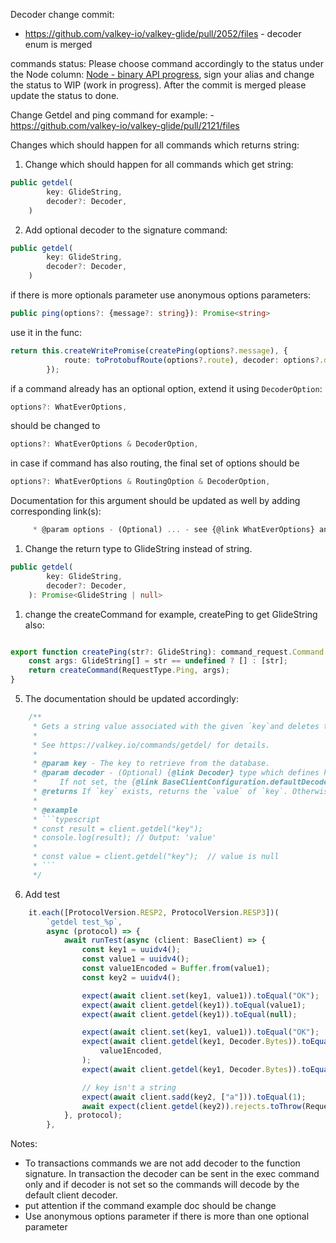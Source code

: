 
Decoder change commit:

*  https://github.com/valkey-io/valkey-glide/pull/2052/files - decoder enum is merged



commands status: 
Please choose command accordingly to the status under the Node column: [Node - binary API progress](https://github.com/valkey-io/valkey-glide/wiki/Node:-binary-API-progress), sign your alias and change the status to WIP (work in progress). After the commit is merged please update the status to done.

Change Getdel and ping command for example: - https://github.com/valkey-io/valkey-glide/pull/2121/files



Changes which should happen for all commands which returns string:

1. Change which should happen for all commands which get string:
```ts
public getdel(
        key: GlideString,
        decoder?: Decoder,
    )
```
2. Add optional decoder to the signature command:
```ts
public getdel(
        key: GlideString,
        decoder?: Decoder,
    )
```
if there is more optionals parameter use anonymous options parameters: 
```ts
public ping(options?: {message?: string}): Promise<string>
```
use it in the func: 
```ts
return this.createWritePromise(createPing(options?.message), {
            route: toProtobufRoute(options?.route), decoder: options?.decoder,
        });
```
if a command already has an optional option, extend it using `DecoderOption`:
```ts
options?: WhatEverOptions,
```
should be changed to
```ts
options?: WhatEverOptions & DecoderOption,
```
in case if command has also routing, the final set of options should be
```ts
options?: WhatEverOptions & RoutingOption & DecoderOption,
```
Documentation for this argument should be updated as well by adding corresponding link(s):
```ts
     * @param options - (Optional) ... - see {@link WhatEverOptions} and {@link DecoderOption}.
```

1. Change the return type to GlideString instead of string.
```ts
public getdel(
        key: GlideString,
        decoder?: Decoder,
    ): Promise<GlideString | null> 
```
1. change the createCommand for example, createPing to get GlideString also:
```ts

export function createPing(str?: GlideString): command_request.Command {
    const args: GlideString[] = str == undefined ? [] : [str];
    return createCommand(RequestType.Ping, args);
}
```
5. The documentation should be updated accordingly:
```ts
    /**
     * Gets a string value associated with the given `key`and deletes the key.
     *
     * See https://valkey.io/commands/getdel/ for details.
     *
     * @param key - The key to retrieve from the database.
     * @param decoder - (Optional) {@link Decoder} type which defines how to handle the response.
     *     If not set, the {@link BaseClientConfiguration.defaultDecoder|default decoder} will be used.
     * @returns If `key` exists, returns the `value` of `key`. Otherwise, return `null`.
     *
     * @example
     * ```typescript
     * const result = client.getdel("key");
     * console.log(result); // Output: 'value'
     *
     * const value = client.getdel("key");  // value is null
     * ```
     */
```

6. Add test

```ts
    it.each([ProtocolVersion.RESP2, ProtocolVersion.RESP3])(
        `getdel test_%p`,
        async (protocol) => {
            await runTest(async (client: BaseClient) => {
                const key1 = uuidv4();
                const value1 = uuidv4();
                const value1Encoded = Buffer.from(value1);
                const key2 = uuidv4();

                expect(await client.set(key1, value1)).toEqual("OK");
                expect(await client.getdel(key1)).toEqual(value1);
                expect(await client.getdel(key1)).toEqual(null);

                expect(await client.set(key1, value1)).toEqual("OK");
                expect(await client.getdel(key1, Decoder.Bytes)).toEqual(
                    value1Encoded,
                );
                expect(await client.getdel(key1, Decoder.Bytes)).toEqual(null);

                // key isn't a string
                expect(await client.sadd(key2, ["a"])).toEqual(1);
                await expect(client.getdel(key2)).rejects.toThrow(RequestError);
            }, protocol);
        },
```


Notes:

* To transactions commands we are not add decoder to the function signature. In transaction the decoder can be sent in the exec command only and if decoder is not set so the commands will decode by the default client decoder. 
* put attention if the command example doc should be change
* Use anonymous options parameter if there is more than one optional parameter